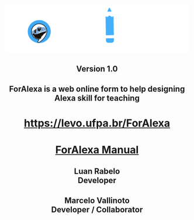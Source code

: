 
![](https://github.com/luanrabelo/ForAlexa/blob/main/img/ForAlexaLogo.png)
<h2 align="center">Version 1.0</h2>

<h2 align="center">ForAlexa is a web online form to help designing Alexa skill for teaching</h2>

<p align="center"><a href="https://levo.ufpa.br/ForAlexa"><h1 align="center">https://levo.ufpa.br/ForAlexa</h1></a></p>

<p align="center"><a href="https://github.com/luanrabelo/ForAlexa/blob/main/Manual/Manual_ForAlexa_English.pdf"><h1 align="center">ForAlexa Manual</h1></a></p>

<p align="center"><h2 align="center">Luan Rabelo<br>Developer</h2><h2 align="center">Marcelo Vallinoto<br>Developer / Collaborator</h2></p>

